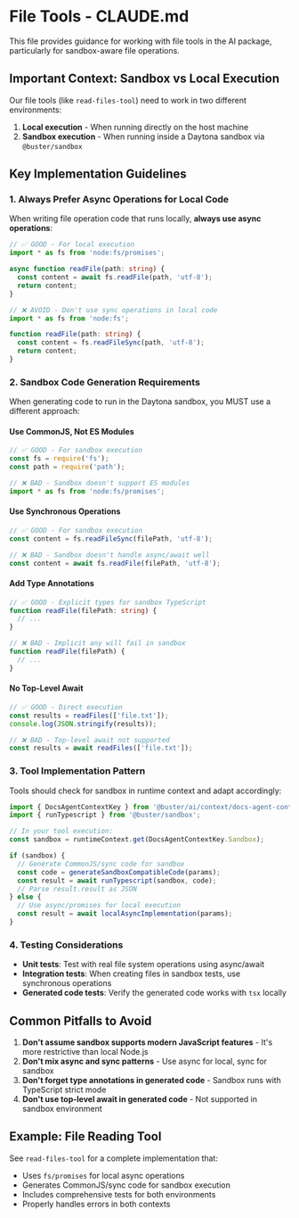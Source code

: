 # File Tools - CLAUDE.md

This file provides guidance for working with file tools in the AI package, particularly for sandbox-aware file operations.

## Important Context: Sandbox vs Local Execution

Our file tools (like `read-files-tool`) need to work in two different environments:

1. **Local execution** - When running directly on the host machine
2. **Sandbox execution** - When running inside a Daytona sandbox via `@buster/sandbox`

## Key Implementation Guidelines

### 1. Always Prefer Async Operations for Local Code

When writing file operation code that runs locally, **always use async operations**:

```typescript
// ✅ GOOD - For local execution
import * as fs from 'node:fs/promises';

async function readFile(path: string) {
  const content = await fs.readFile(path, 'utf-8');
  return content;
}
```

```typescript
// ❌ AVOID - Don't use sync operations in local code
import * as fs from 'node:fs';

function readFile(path: string) {
  const content = fs.readFileSync(path, 'utf-8');
  return content;
}
```

### 2. Sandbox Code Generation Requirements

When generating code to run in the Daytona sandbox, you MUST use a different approach:

#### Use CommonJS, Not ES Modules
```typescript
// ✅ GOOD - For sandbox execution
const fs = require('fs');
const path = require('path');

// ❌ BAD - Sandbox doesn't support ES modules
import * as fs from 'node:fs/promises';
```

#### Use Synchronous Operations
```typescript
// ✅ GOOD - For sandbox execution
const content = fs.readFileSync(filePath, 'utf-8');

// ❌ BAD - Sandbox doesn't handle async/await well
const content = await fs.readFile(filePath, 'utf-8');
```

#### Add Type Annotations
```typescript
// ✅ GOOD - Explicit types for sandbox TypeScript
function readFile(filePath: string) {
  // ...
}

// ❌ BAD - Implicit any will fail in sandbox
function readFile(filePath) {
  // ...
}
```

#### No Top-Level Await
```typescript
// ✅ GOOD - Direct execution
const results = readFiles(['file.txt']);
console.log(JSON.stringify(results));

// ❌ BAD - Top-level await not supported
const results = await readFiles(['file.txt']);
```

### 3. Tool Implementation Pattern

Tools should check for sandbox in runtime context and adapt accordingly:

```typescript
import { DocsAgentContextKey } from '@buster/ai/context/docs-agent-context';
import { runTypescript } from '@buster/sandbox';

// In your tool execution:
const sandbox = runtimeContext.get(DocsAgentContextKey.Sandbox);

if (sandbox) {
  // Generate CommonJS/sync code for sandbox
  const code = generateSandboxCompatibleCode(params);
  const result = await runTypescript(sandbox, code);
  // Parse result.result as JSON
} else {
  // Use async/promises for local execution
  const result = await localAsyncImplementation(params);
}
```

### 4. Testing Considerations

- **Unit tests**: Test with real file system operations using async/await
- **Integration tests**: When creating files in sandbox tests, use synchronous operations
- **Generated code tests**: Verify the generated code works with `tsx` locally

## Common Pitfalls to Avoid

1. **Don't assume sandbox supports modern JavaScript features** - It's more restrictive than local Node.js
2. **Don't mix async and sync patterns** - Use async for local, sync for sandbox
3. **Don't forget type annotations in generated code** - Sandbox runs with TypeScript strict mode
4. **Don't use top-level await in generated code** - Not supported in sandbox environment

## Example: File Reading Tool

See `read-files-tool` for a complete implementation that:
- Uses `fs/promises` for local async operations
- Generates CommonJS/sync code for sandbox execution
- Includes comprehensive tests for both environments
- Properly handles errors in both contexts